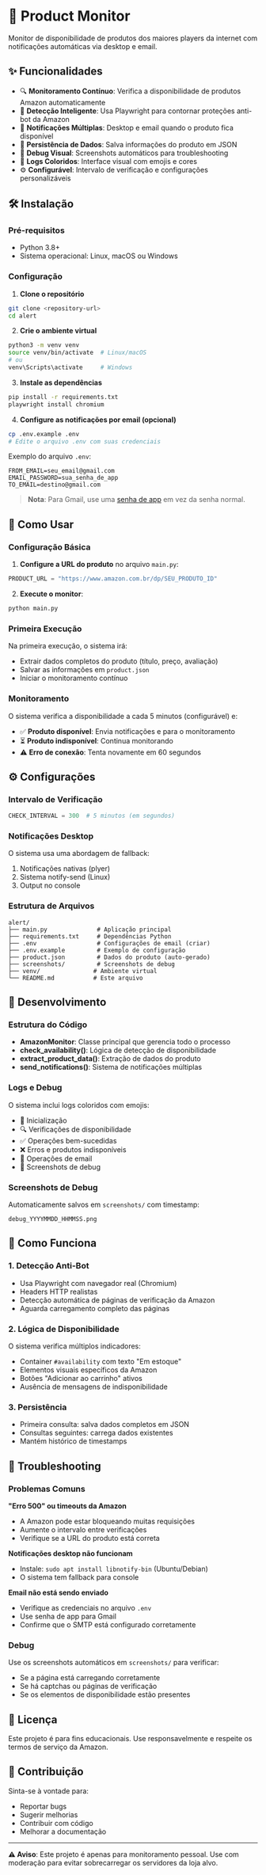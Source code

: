 # 🚀 Product Monitor

Monitor de disponibilidade de produtos dos maiores players da internet com notificações automáticas via desktop e email.

## ✨ Funcionalidades

- 🔍 **Monitoramento Contínuo**: Verifica a disponibilidade de produtos Amazon automaticamente
- 🎯 **Detecção Inteligente**: Usa Playwright para contornar proteções anti-bot da Amazon
- 🔔 **Notificações Múltiplas**: Desktop e email quando o produto fica disponível
- 💾 **Persistência de Dados**: Salva informações do produto em JSON
- 📸 **Debug Visual**: Screenshots automáticos para troubleshooting
- 🎨 **Logs Coloridos**: Interface visual com emojis e cores
- ⚙️ **Configurável**: Intervalo de verificação e configurações personalizáveis

## 🛠️ Instalação

### Pré-requisitos
- Python 3.8+
- Sistema operacional: Linux, macOS ou Windows

### Configuração

1. **Clone o repositório**
```bash
git clone <repository-url>
cd alert
```

2. **Crie o ambiente virtual**
```bash
python3 -m venv venv
source venv/bin/activate  # Linux/macOS
# ou
venv\Scripts\activate     # Windows
```

3. **Instale as dependências**
```bash
pip install -r requirements.txt
playwright install chromium
```

4. **Configure as notificações por email (opcional)**
```bash
cp .env.example .env
# Edite o arquivo .env com suas credenciais
```

Exemplo do arquivo `.env`:
```env
FROM_EMAIL=seu_email@gmail.com
EMAIL_PASSWORD=sua_senha_de_app
TO_EMAIL=destino@gmail.com
```

> **Nota**: Para Gmail, use uma [senha de app](https://support.google.com/accounts/answer/185833) em vez da senha normal.

## 🚦 Como Usar

### Configuração Básica

1. **Configure a URL do produto** no arquivo `main.py`:
```python
PRODUCT_URL = "https://www.amazon.com.br/dp/SEU_PRODUTO_ID"
```

2. **Execute o monitor**:
```bash
python main.py
```

### Primeira Execução

Na primeira execução, o sistema irá:
- Extrair dados completos do produto (título, preço, avaliação)
- Salvar as informações em `product.json`
- Iniciar o monitoramento contínuo

### Monitoramento

O sistema verifica a disponibilidade a cada 5 minutos (configurável) e:
- ✅ **Produto disponível**: Envia notificações e para o monitoramento
- ⏳ **Produto indisponível**: Continua monitorando
- ⚠️ **Erro de conexão**: Tenta novamente em 60 segundos

## ⚙️ Configurações

### Intervalo de Verificação
```python
CHECK_INTERVAL = 300  # 5 minutos (em segundos)
```

### Notificações Desktop

O sistema usa uma abordagem de fallback:
1. Notificações nativas (plyer)
2. Sistema notify-send (Linux)
3. Output no console

### Estrutura de Arquivos

```
alert/
├── main.py              # Aplicação principal
├── requirements.txt     # Dependências Python
├── .env                 # Configurações de email (criar)
├── .env.example         # Exemplo de configuração
├── product.json         # Dados do produto (auto-gerado)
├── screenshots/         # Screenshots de debug
├── venv/               # Ambiente virtual
└── README.md           # Este arquivo
```

## 🔧 Desenvolvimento

### Estrutura do Código

- **AmazonMonitor**: Classe principal que gerencia todo o processo
- **check_availability()**: Lógica de detecção de disponibilidade
- **extract_product_data()**: Extração de dados do produto
- **send_notifications()**: Sistema de notificações múltiplas

### Logs e Debug

O sistema inclui logs coloridos com emojis:
- 🚀 Inicialização
- 🔍 Verificações de disponibilidade
- ✅ Operações bem-sucedidas
- ❌ Erros e produtos indisponíveis
- 📧 Operações de email
- 📸 Screenshots de debug

### Screenshots de Debug

Automaticamente salvos em `screenshots/` com timestamp:
```
debug_YYYYMMDD_HHMMSS.png
```

## 🤔 Como Funciona

### 1. Detecção Anti-Bot
- Usa Playwright com navegador real (Chromium)
- Headers HTTP realistas
- Detecção automática de páginas de verificação da Amazon
- Aguarda carregamento completo das páginas

### 2. Lógica de Disponibilidade
O sistema verifica múltiplos indicadores:
- Container `#availability` com texto "Em estoque"
- Elementos visuais específicos da Amazon
- Botões "Adicionar ao carrinho" ativos
- Ausência de mensagens de indisponibilidade

### 3. Persistência
- Primeira consulta: salva dados completos em JSON
- Consultas seguintes: carrega dados existentes
- Mantém histórico de timestamps

## 🚨 Troubleshooting

### Problemas Comuns

**"Erro 500" ou timeouts da Amazon**
- A Amazon pode estar bloqueando muitas requisições
- Aumente o intervalo entre verificações
- Verifique se a URL do produto está correta

**Notificações desktop não funcionam**
- Instale: `sudo apt install libnotify-bin` (Ubuntu/Debian)
- O sistema tem fallback para console

**Email não está sendo enviado**
- Verifique as credenciais no arquivo `.env`
- Use senha de app para Gmail
- Confirme que o SMTP está configurado corretamente

### Debug

Use os screenshots automáticos em `screenshots/` para verificar:
- Se a página está carregando corretamente
- Se há captchas ou páginas de verificação
- Se os elementos de disponibilidade estão presentes

## 📄 Licença

Este projeto é para fins educacionais. Use responsavelmente e respeite os termos de serviço da Amazon.

## 🤝 Contribuição

Sinta-se à vontade para:
- Reportar bugs
- Sugerir melhorias
- Contribuir com código
- Melhorar a documentação

---

**⚠️ Aviso**: Este projeto é apenas para monitoramento pessoal. Use com moderação para evitar sobrecarregar os servidores da loja alvo.
